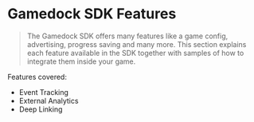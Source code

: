 # Gamedock SDK Features

> The Gamedock SDK offers many features like a game config, advertising, progress saving and many more. This section explains each feature available in the SDK together with samples of how to integrate them inside your game.

Features covered:

* Event Tracking
* External Analytics
* Deep Linking